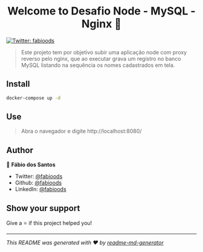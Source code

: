 <h1 align="center">Welcome to Desafio Node - MySQL - Nginx 👋</h1>
<p>
  <a href="https://twitter.com/fabioods" target="_blank">
    <img alt="Twitter: fabioods" src="https://img.shields.io/twitter/follow/fabioods.svg?style=social" />
  </a>
</p>

> Este projeto tem por objetivo subir uma aplicação node com proxy reverso pelo nginx, que ao executar grava um registro no banco MySQL listando na sequência os nomes cadastrados em tela.

## Install

```sh
docker-compose up -d
```

## Use

> Abra o navegador e digite http://localhost:8080/

## Author

👤 **Fábio dos Santos**

- Twitter: [@fabioods](https://twitter.com/fabioods)
- Github: [@fabioods](https://github.com/fabioods)
- LinkedIn: [@fabioods](https://linkedin.com/in/fabioods)

## Show your support

Give a ⭐️ if this project helped you!

---

_This README was generated with ❤️ by [readme-md-generator](https://github.com/kefranabg/readme-md-generator)_
